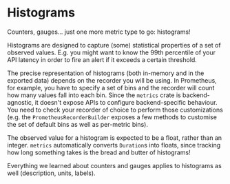 # Histograms

Counters, gauges... just one more metric type to go: histograms!

Histograms are designed to capture (some) statistical properties of a set of observed values.
E.g. you might want to know the 99th percentile of your API latency in order to fire an alert
if it exceeds a certain threshold.

The precise representation of histograms (both in-memory and in the exported data) depends
on the recorder you will be using.
In Prometheus, for example, you have to specify a set of bins and the recorder will count
how many values fall into each bin.
Since the `metrics` crate is backend-agnostic, it doesn't expose APIs to configure
backend-specific behaviour. You need to check your recorder of choice to perform those
customizations (e.g. the `PrometheusRecorderBuilder` exposes a few methods to customise
the set of default bins as well as per-metric bins).

The observed value for a histogram is expected to be a float, rather than an integer.
`metrics` automatically converts `Duration`s into floats, since tracking how long something
takes is the bread and butter of histograms!

Everything we learned about counters and gauges applies to histograms as well
(description, units, labels).
